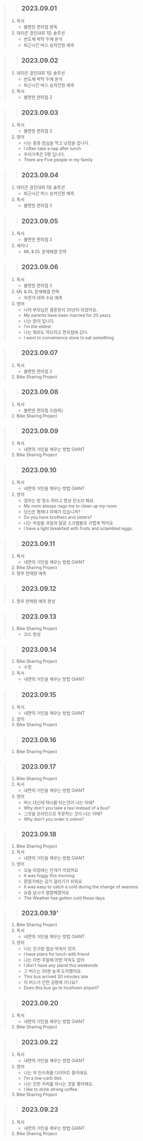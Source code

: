 > > ## 2023.09.01
> 1. 독서
>    - 불편한 편의점 완독
> 2. 데이콘 경진대회 1등 솔루션
>    - 반도체 박막 두께 분석
>    - 퇴근시간 버스 승차인원 예측

> > ## 2023.09.02
> 1. 데이콘 경진대회 1등 솔루션
>    - 반도체 박막 두께 분석
>    - 퇴근시간 버스 승차인원 예측
> 2. 독서
>    - 불편한 편의점 2

> > ## 2023.09.03
> 1. 독서
>    - 불편한 편의점 2
> 2. 영어
>    - 나는 종종 점심을 먹고 낮잠을 잡니다.
>    - I often take a nap after lunch
>    - 우리가족은 5명 입니다.
>    - There are Five people in my family

> > ## 2023.09.04
> 1. 데이콘 경진대회 1등 솔루션
>    - 퇴근시간 버스 승차인원 예측
> 2. 독서
>    - 불편한 편의점 2

> > ## 2023.09.05
> 1. 독서
>    - 불편한 편의점 2
> 2. 세미나
>    - ML & DL 문제해결 전략

> > ## 2023.09.06
> 1. 독서
>    - 불편한 편의점 2
> 2. ML & DL 문제해결 전략
>    - 자전거 대여 수요 예측
> 3. 영어
>    - 나의 부모님은 결혼한지 20년이 되었어요.
>    - My parents have been married for 20 years.
>    - 나는 맏이 입니다.
>    - I'm the eldest
>    - 나는 뭐라도 먹으려고 편의점에 갔다.
>    - I went to convenience store to eat something

> > ## 2023.09.07
> 1. 독서
>    - 불편한 편의점 2
> 2. Bike Sharing Project

> > ## 2023.09.08
> 1. 독서
>    - 불편한 편의점 2(완독)
> 2. Bike Sharing Project

> > ## 2023.09.09
> 1. 독서
>    - 내면의 거인을 깨우는 방법 GIANT
> 2. Bike Sharing Project

> > ## 2023.09.10
> 1. 독서
>    - 내면의 거인을 깨우는 방법 GIANT
> 2. 영어
>    - 엄마는 방 청소 하라고 항상 잔소리 해요.
>    - My mom always nags me to clean up my room
>    - 당신은 형제나 자매가 있습니까?
>    - Do you have brothers and sisters?
>    - 나는 아침을 과일과 달걀 스크램블로 가볍게 먹어요.
>    - I have a light breakfast with fruits and sclambled eggs.

> > ## 2023.09.11
> 1. 독서
>    - 내면의 거인을 깨우는 방법 GIANT
> 2. Bike Sharing Project
> 3. 향후 판매량 예측

> > ## 2023.09.12
> 1. 향후 판매량 예측 완성

> > ## 2023.09.13
> 1. Bike Sharing Project
>    - 코드 완성

> > ## 2023.09.14
> 1. Bike Sharing Project
>    - 수정
> 2. 독서
>    - 내면의 거인을 깨우는 방법 GIANT

> > ## 2023.09.15
> 1. 독서
>    - 내면의 거인을 깨우는 방법 GIANT
> 2. 영어
> 3. Bike Sharing Project

> > ## 2023.09.16
> 1. Bike Sharing Project

> > ## 2023.09.17
> 1. Bike Sharing Project
> 2. 독서
>    - 내면의 거인을 깨우는 방법 GIANT
> 3. 영어
>    - 버스 대신에 택시를 타는것이 너는 어때?
>    - Why don't you take a taxi instead of a bus?
>    - 그것을 온라인으로 주문하는 것이 너는 어때?
>    - Why don't you order it online?

> > ## 2023.09.18
> 1. Bike Sharing Project
> 2. 독서
>    - 내면의 거인을 깨우는 방법 GIANT
> 3. 영어
>    - 오늘 아침에는 안개가 끼었어요
>    - It was foggy this morning
>    - 환절기에는 감기 걸리기가 쉬워요
>    - It was easy to catch a cold during the change of seasons
>    - 요즘 날시가 쌀쌀해졌어요
>    - The Weather has gotten cold these days

> > ## 2023.09.19'
> 1. Bike Sharing Project
> 2. 독서
>    - 내면의 거인을 깨우는 방법 GIANT
> 3. 영어
>    - 나는 친구랑 점싱 약속이 있어.
>    - I have plans for lunch with friend
>    - 나는 이번 주말에 어떤 약속도 없어
>    - I don't have any pland this weekends
>    - 그 버스는 30분 늦게 도착했어요.
>    - This bus arrived 30 minutes late
>    - 이 버스가 인천 공항에 가나요?
>    - Does this bus go to Incehoen airport?

> > ## 2023.09.20
> 1. 독서
>    - 내면의 거인을 깨우는 방법 GIANT
> 2. Bike Sharing Project

> > ## 2023.09.22
> 1. 독서
>    - 내면의 거인을 깨우는 방법 GIANT
> 2. 영어
>    - 나는 저 탄수화물 다이어트 중이에요.
>    - I'm a low-carb diet.
>    - 나는 진한 커피를 마시는 것을 좋아해요.
>    - I like to drink strong coffee
> 3. Bike Sharing Project

> > ## 2023.09.23
> 1. 독서
>    - 내면의 거인을 깨우는 방법 GIANT
> 2. Bike Sharing Project
